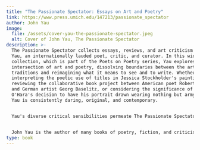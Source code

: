 ```yaml
---
title: "The Passionate Spectator: Essays on Art and Poetry"
link: https://www.press.umich.edu/147213/passionate_spectator
author: John Yau
image:
  file: /assets/cover-yau-the-passionate-spectator.jpeg
  alt: Cover of John Yau, The Passionate Spectator
description: >-
  The Passionate Spectator collects essays, reviews, and art criticism by John
  Yau, an internationally lauded poet, critic, and curator. In this wide-ranging
  collection, which is part of the Poets on Poetry series, Yau explores the
  intersection of art and poetry, dissolving boundaries between the artistic
  traditions and reimagining what it means to see and to write. Whether he is
  interpreting the poetic use of titles in Jessica Stockholder's paintings,
  reviewing the collaborative book project between American poet Robert Creeley
  and German artist Georg Baselitz, or considering the significance of Frank
  O'Hara's decision to have his portrait drawn wearing nothing but army boots,
  Yau is consistently daring, original, and contemporary.


  Yau's diverse critical sensibilities permeate The Passionate Spectator as he moves seamlessly between the visual and literary arts. Highlights of this collection include an essay on the poet as art critic, a study of the relationship between Kevin Young's poetry and the paintings of Jean-Michel Basquiat, and an imaginative piece in which Yau speculates about what Jorge Luis Borges would have created had he been a visual artist. In the title essay, Yau lays out the duty of the spectator---a duty shared by viewer, reader, critic, and artist: "it is up to us to experience art, to engage and believe in its power."


  John Yau is the author of many books of poetry, fiction, and criticism, including Borrowed Love Poems and The United States of Jasper Johns. His most recent collection is Paradiso Diaspora. Yau's collaborations with artists have been exhibited at the Museum of Modern Art in New York and the Pompidou Center in Paris among many other venues. In 2002, France named Yau a Chevalier in the Order of Arts and Letters. He is on the faculty of Mason Gross School of the Arts, Rutgers University.
type: book
---
```

